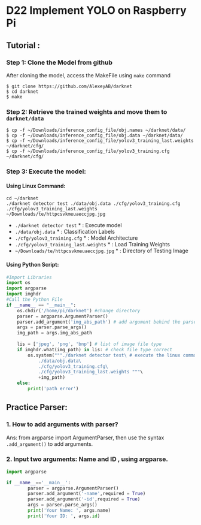 # D22 Implement YOLO on Raspberry Pi
## Tutorial :
### Step 1: Clone the Model from github
After cloning the model, access the MakeFile using ``` make ``` command
```linux
$ git clone https://github.com/AlexeyAB/darknet
$ cd darknet
$ make
```
### Step 2: Retrieve the trained weights and move them to ```darknet/data```
```linux
$ cp -f ~/Downloads/inference_config_file/obj.names ~/darknet/data/
$ cp -f ~/Downloads/inference_config_file/obj.data ~/darknet/data/
$ cp -f ~/Downloads/inference_config_file/yolov3_training_last.weights ~/darknet/cfg/
$ cp -f ~/Downloads/inference_config_file/yolov3_training.cfg ~/darknet/cfg/
```
### Step 3: Execute the model:
#### Using Linux Command:
```linux
cd ~/darknet
./darknet detector test ./data/obj.data ./cfg/yolov3_training.cfg ./cfg/yolov3_training_last.weights ~/Downloads/te/httpcsvkmeuaeccjpg.jpg
```
* ```./darknet detector test``` * : Execute model
* ```./data/obj.data``` * : Classification Labels
* ```./cfg/yolov3_training.cfg``` * : Model Architecture
* ```./cfg/yolov3_training_last.weights``` * : Load Training Weights
* ```~/Downloads/te/httpcsvkmeuaeccjpg.jpg``` * : Directory of Testing Image
#### Using Python Script:
```python
#Import Libraries
import os  
import argparse 
import imghdr 
#Call the Python File
if __name__ == "__main__": 
    os.chdir('/home/pi/darknet') #change directory
    parser = argparse.ArgumentParser() 
    parser.add_argument('img_abs_path') # add argument behind the parser, which is the path for the data image
    args = parser.parse_args() 
    img_path = args.img_abs_path
    
    lis = ['jpeg', 'png', 'bnp'] # list of image file type
    if imghdr.what(img_path) in lis: # check file type correct
        os.system("""./darknet detector test\ # execute the linux command
            ./data/obj.data\
            ./cfg/yolov3_training.cfg\
            ./cfg/yolov3_training_last.weights """\
            +img_path) 
    else: 
        print('path error')
```
## Practice Parser:
### 1. How to add arguments with parser?
Ans: from argparse import ArgumentParser, then use the syntax  ```.add_argument()``` to add arguments.
### 2. Input two arguments: Name and ID , using argparse.
```python
import argparse

if __name__=='__main__':
        parser = argparse.ArgumentParser()
        parser.add_argument('-name',required = True)
        parser.add_argument('-id',required = True)
        args = parser.parse_args()
        print('Your Name: ', args.name)
        print('Your ID: ', args.id)

```                                             
